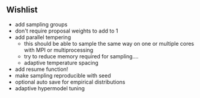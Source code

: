 ## Wishlist

* add sampling groups
* don't require proposal weights to add to 1
* add parallel tempering
  * this should be able to sample the same way on one or multiple cores with MPI or multiprocessing
  * try to reduce memory required for sampling....
  * adaptive temperature spacing
* add resume function!
* make sampling reproducible with seed
* optional auto save for empirical distributions
* adaptive hypermodel tuning